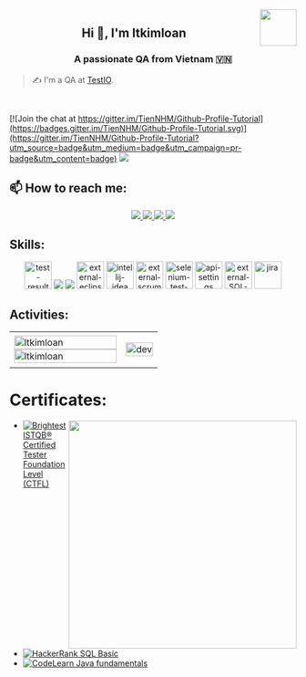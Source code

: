 
<img align="right" width="64" src="https://github.com/.png" />


<h2 align="center">Hi 👋, I'm ltkimloan</h2>
<p align="center">
  <h3 align="center">A passionate QA from Vietnam 🇻🇳 </h3>
</p>

> ✍ I'm a QA at [TestIO](https://test.io/).

<br />

[![Join the chat at https://gitter.im/TienNHM/Github-Profile-Tutorial](https://badges.gitter.im/TienNHM/Github-Profile-Tutorial.svg)](https://gitter.im/TienNHM/Github-Profile-Tutorial?utm_source=badge&utm_medium=badge&utm_campaign=pr-badge&utm_content=badge)
![](https://komarev.com/ghpvc/?username=TienNHM&style=flat-square)

## 📫 How to reach me:

<p align="center">
  <a href="https://www.linkedin.com/in/ltkimloan/" target="_blank">
    <img src="https://img.icons8.com/fluent/48/000000/linkedin.png"/>
  </a>
  <a href="https://www.facebook.com/ltkimloan99">
    <img src="https://img.icons8.com/fluent/48/000000/facebook-new.png" target="_blank" />
  </a> 
  <a href="https://github.com/ltkimloan/" alt="Github">
    <img src="https://img.icons8.com/fluent/48/000000/github.png"/>
  </a> 
  <a href="mailto:ltkimloankg99@gmail.com" alt="Email">
    <img src="https://img.icons8.com/fluent/48/000000/mailing.png"/>
  </a>
</p>

## Skills:
<p align="center">
  
  <img width="48" height="48" src="https://img.icons8.com/pieces/64/test-results.png" alt="test-results"/>
  <img src="https://img.icons8.com/color/48/000000/git.png"/>
  <img src="https://img.icons8.com/color/48/000000/github-2.png"/>
  <img width="48" height="48" src="https://img.icons8.com/external-tal-revivo-color-tal-revivo/48/external-eclipse-an-integrated-development-environment-used-in-computer-programming-logo-color-tal-revivo.png" alt="external-eclipse-an-integrated-development-environment-used-in-computer-programming-logo-color-tal-revivo"/>
  <img width="48" height="48" src="https://img.icons8.com/color/48/intellij-idea.png" alt="intellij-idea"/>
  <img width="48" height="48" src="https://img.icons8.com/external-flaticons-lineal-color-flat-icons/64/external-scrum-agile-flaticons-lineal-color-flat-icons-6.png" alt="external-scrum-agile-flaticons-lineal-color-flat-icons-6"/>
  <img width="48" height="48" src="https://img.icons8.com/pulsar-gradient/48/selenium-test-automation.png" alt="selenium-test-automation"/>
  <img width="48" height="48" src="https://img.icons8.com/nolan/64/api-settings.png" alt="api-settings"/>
  <img width="48" height="48" src="https://img.icons8.com/external-sapphire-kerismaker/48/external-SQL-database-server-sapphire-kerismaker.png" alt="external-SQL-database-server-sapphire-kerismaker"/>
  <img width="48" height="48" src="https://img.icons8.com/color/48/jira.png" alt="jira"/>
 
</p>

## Activities:

<table style="width:100%;">
  <tr>
    <td>
      <img src="https://github-readme-stats.vercel.app/api/top-langs/?username=ltkimloan&bg_color=FFFFFF00&text_color=179fa3&layout=compact&hide=CSS&langs_count=10&custom_title=Top%20ngôn%20ngữ%20được%20dùng" alt="ltkimloan" width="100%"/>
      <img src="https://github-readme-stats.vercel.app/api?username=ltkimloan&bg_color=FFFFFF00&text_color=179fa3&show_icons=true&count_private=true&include_all_commits=true&custom_title=Hoạt%20động%20trên%20Github" alt="ltkimloan" width="100%"/>
    </td>
    <td>
      <p align="center"> 
        <img src="https://cdn.dribbble.com/users/1059583/screenshots/4171367/coding-freak.gif" alt="dev" width="100%"/>
      </p>
    </td>
  </tr>
</table>

# Certificates:

<img align="right" width="400" src="https://github.githubassets.com/images/modules/profile/profile-joined-github.svg">

- [![Brightest](https://img.shields.io/badge/-Brightest-violet) ISTQB® Certified Tester Foundation Level (CTFL)](https://www.credly.com/badges/52f0462f-a21d-49dc-b29e-a0a2a1c084c1/linked_in_profile)
- [![HackerRank](https://img.shields.io/badge/-HackerRank-green) SQL Basic](https://www.hackerrank.com/certificates/iframe/525a22bf268c)
- [![CodeLearn](https://img.shields.io/badge/-CodeLearn-blue) Java fundamentals](https://codelearn.io/lms/share/04ce63cc-5e66-4a95-9aac-f6967193966e)
